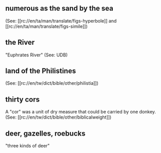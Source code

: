 ## numerous as the sand by the sea ##

(See: [[rc://en/ta/man/translate/figs-hyperbole]] and [[rc://en/ta/man/translate/figs-simile]])

## the River ##

"Euphrates River" (See: UDB)

## land of the Philistines ##

(See: [[rc://en/tw/dict/bible/other/philistia]])

## thirty cors ##

A "cor" was a unit of dry measure that could be carried by one donkey. (See: [[rc://en/tw/dict/bible/other/biblicalweight]])

## deer, gazelles, roebucks ##

"three kinds of deer"